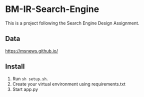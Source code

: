# BM-IR-Search-Engine

This is a project following the Search Engine Design Assignment.

## Data

https://msnews.github.io/

## Install

1. Run `sh setup.sh`.
1. Create your virtual environment using requirements.txt
1. Start app.py
